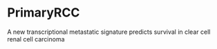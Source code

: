 # PrimaryRCC
A new transcriptional metastatic signature predicts survival in clear cell renal cell carcinoma
